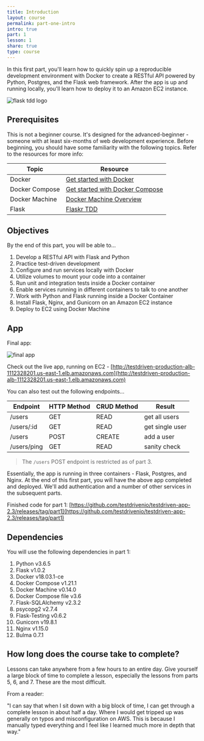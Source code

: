 ```yaml
---
title: Introduction
layout: course
permalink: part-one-intro
intro: true
part: 1
lesson: 1
share: true
type: course
---
```


In this first part, you'll learn how to quickly spin up a reproducible development environment with Docker to create a RESTful API powered by Python, Postgres, and the Flask web framework. After the app is up and running locally, you'll learn how to deploy it to an Amazon EC2 instance.

![flask tdd logo](/assets/img/course/01_flask-tdd-logo.png)

## Prerequisites

This is not a beginner course. It's designed for the advanced-beginner - someone with at least six-months of web development experience. Before beginning, you should have some familiarity with the following topics. Refer to the resources for more info:

| Topic            | Resource |
|------------------|----------|
| Docker           | [Get started with Docker](https://docs.docker.com/engine/getstarted/) |
| Docker Compose   | [Get started with Docker Compose](https://docs.docker.com/compose/gettingstarted/) |
| Docker Machine | [Docker Machine Overview](https://docs.docker.com/machine/overview/) |
| Flask | [Flaskr TDD](https://github.com/mjhea0/flaskr-tdd)

## Objectives

By the end of this part, you will be able to...

1. Develop a RESTful API with Flask and Python
1. Practice test-driven development
1. Configure and run services locally with Docker
1. Utilize volumes to mount your code into a container
1. Run unit and integration tests inside a Docker container
1. Enable services running in different containers to talk to one another
1. Work with Python and Flask running inside a Docker Container
1. Install Flask, Nginx, and Gunicorn on an Amazon EC2 instance
1. Deploy to EC2 using Docker Machine

## App

Final app:

<img src="/assets/img/course/final.gif" style="max-width:100%;" alt="final app">

Check out the live app, running on EC2 - [http://testdriven-production-alb-1112328201.us-east-1.elb.amazonaws.com](http://testdriven-production-alb-1112328201.us-east-1.elb.amazonaws.com)

You can also test out the following endpoints...

| Endpoint    | HTTP Method | CRUD Method | Result          |
|-------------|-------------|-------------|-----------------|
| /users      | GET         | READ        | get all users   |
| /users/:id  | GET         | READ        | get single user |
| /users      | POST        | CREATE      | add a user      |
| /users/ping | GET         | READ        | sanity check    |

> The `/users` POST endpoint is restricted as of part 3.

Essentially, the app is running in three containers - Flask, Postgres, and Nginx. At the end of this first part, you will have the above app completed and deployed. We'll add authentication and a number of other services in the subsequent parts.

Finished code for part 1: [https://github.com/testdrivenio/testdriven-app-2.3/releases/tag/part1](https://github.com/testdrivenio/testdriven-app-2.3/releases/tag/part1)

## Dependencies

You will use the following dependencies in part 1:

1. Python v3.6.5
1. Flask v1.0.2
1. Docker v18.03.1-ce
1. Docker Compose v1.21.1
1. Docker Machine v0.14.0
1. Docker Compose file v3.6
1. Flask-SQLAlchemy v2.3.2
1. psycopg2 v2.7.4
1. Flask-Testing v0.6.2
1. Gunicorn v19.8.1
1. Nginx v1.15.0
1. Bulma 0.7.1

## How long does the course take to complete?

Lessons can take anywhere from a few hours to an entire day. Give yourself a large block of time to complete a lesson, especially the lessons from parts 5, 6, and 7. These are the most difficult.

From a reader:

"I can say that when I sit down with a big block of time, I can get through a complete lesson in about half a day. Where I would get tripped up was generally on typos and misconfiguration on AWS. This is because I manually typed everything and I feel like I learned much more in depth that way."
